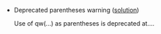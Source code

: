 * Deprecated parentheses warning ([solution](http://hannahlab.org/cesm-common-errors-when-building-cesm-1-2-osx/))

    Use of qw(...) as parentheses is deprecated at....

